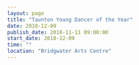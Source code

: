 ```yaml
---
layout: page
title: "Taunton Young Dancer of the Year"
date: 2018-12-09
publish_date: 2018-11-11 09:00:00
start_date: 2018-12-09
time: ""
location: "Bridgwater Arts Centre"
---
```


